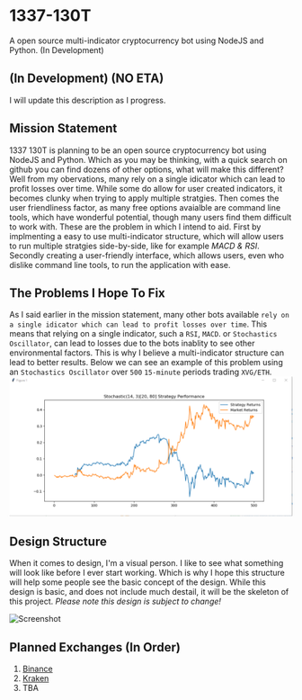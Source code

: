 # 1337-130T
A open source multi-indicator cryptocurrency bot using NodeJS and Python. (In Development)

## (In Development) (NO ETA)
I will update this description as I progress.

## Mission Statement
1337 130T is planning to be an open source cryptocurrency bot using NodeJS and Python. Which as you may be thinking, with a quick search on github you can find dozens of other options, what will make this different? Well from my obervations, many rely on a single idicator which can lead to profit losses over time. While some do allow for user created indicators, it becomes clunky when trying to apply multiple stratgies. Then comes the user friendliness factor, as many free options avaialble are command line tools, which have wonderful potential, though many users find them difficult to work with. These are the problem in which I intend to aid. First by implmenting a easy to use multi-indicator structure, which will allow users to run multiple stratgies side-by-side, like for example _MACD & RSI_. Secondly creating a user-friendly interface, which allows users, even who dislike command line tools, to run the application with ease.

## The Problems I Hope To Fix
As I said earlier in the mission statement, many other bots available `rely on a single idicator which can lead to profit losses over time`. This means that relying on a single indicator, such a `RSI`, `MACD`. or `Stochastics Oscillator`, can lead to losses due to the bots inablity to see other environmental factors. This is why I believe a multi-indicator structure can lead to better results. Below we can see an example of this problem using an `Stochastics Oscillator` over `500` `15-minute` periods trading `XVG/ETH`.
![Screenshot](https://github.com/1301313Y/binance-trader/blob/master/img/stoch_graph_example.PNG)

## Design Structure
When it comes to design, I'm a visual person. I like to see what something will look like before I ever start working. Which is why I hope this structure will help some people see the basic concept of the design. While this design is basic, and does not include much destail, it will be the skeleton of this project. _Please note this design is subject to change!_

![Screenshot](https://i.imgur.com/dUdIz4N.png)

## Planned Exchanges (In Order)
1. [Binance](https://www.binance.com)
2. [Kraken](https://www.kraken.com/)
3. TBA

